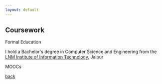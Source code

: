 ```yaml
---
layout: default
---
```


## Coursework

Formal Education

I hold a Bachelor's degree in Computer Science and Engineering from the [LNM Institute of Information Technology](http://www.lnmiit.ac.in), Jaipur 


MOOCs

[back](./)

